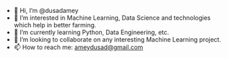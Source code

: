 - 👋 Hi, I’m @dusadamey
- 👀 I’m interested in Machine Learning, Data Science and technologies which help in better farming.
- 🌱 I’m currently learning Python, Data Engineering, etc.
- 💞️ I’m looking to collaborate on any interesting Machine Learning project.
- 📫 How to reach me: ameydusad@gmail.com

<!---
dusadamey/dusadamey is a ✨ special ✨ repository because its `README.md` (this file) appears on your GitHub profile.
You can click the Preview link to take a look at your changes.
--->
